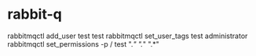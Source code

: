 # rabbit-q


rabbitmqctl add_user test test
rabbitmqctl set_user_tags test administrator
rabbitmqctl set_permissions -p / test ".*" ".*" ".*"